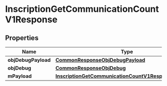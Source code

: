 

# InscriptionGetCommunicationCountV1Response

## Properties

Name | Type | Description | Notes
------------ | ------------- | ------------- | -------------
**objDebugPayload** | [**CommonResponseObjDebugPayload**](CommonResponseObjDebugPayload.md) |  | 
**objDebug** | [**CommonResponseObjDebug**](CommonResponseObjDebug.md) |  |  [optional]
**mPayload** | [**InscriptionGetCommunicationCountV1ResponseMPayload**](InscriptionGetCommunicationCountV1ResponseMPayload.md) |  | 




